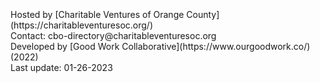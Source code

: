 <br>
<br>
<br>
Hosted by [Charitable Ventures of Orange County](https://charitableventuresoc.org/)<br>
Contact: cbo-directory@charitableventuresoc.org<br>
Developed by [Good Work Collaborative](https://www.ourgoodwork.co/) (2022)<br>
Last update: 01-26-2023<br>

